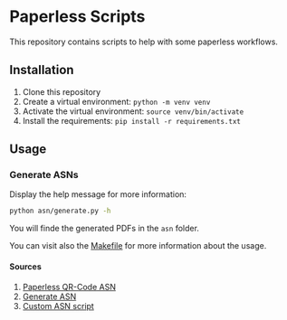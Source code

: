 # Paperless Scripts
This repository contains scripts to help with some paperless workflows.

## Installation
1. Clone this repository
2. Create a virtual environment: `python -m venv venv`
3. Activate the virtual environment: `source venv/bin/activate`
4. Install the requirements: `pip install -r requirements.txt`

## Usage
### Generate ASNs
Display the help message for more information:
```bash
python asn/generate.py -h
```
You will finde the generated PDFs in the `asn` folder.

You can visit also the [Makefile](Makefile) for more information about the usage.

#### Sources
1. [Paperless QR-Code ASN](https://margau.net/posts/2023-04-16-paperless-ngx-asn/)
2. [Generate ASN](https://pypi.org/project/paperless-asn-qr-codes/)
3. [Custom ASN script](https://gist.github.com/timrprobocom/3946aca8ab75df8267bbf892a427a1b7/)

